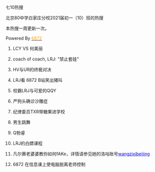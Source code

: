 七10热搜

北京80中学白家庄分校2021届初一（10）班的热搜

本热搜一周更新一次。

Powered By [<font color=orange>6872</font>](https://www.luogu.com.cn/user/341353)

1. LCY VS 何美丽

2. coach of coach, LRJ: "禁止套娃"

3. HV与UR的终极对决

4. LRJ看 6872 B站笑出猪叫

5. 校霸LRJ与可爱的QQY

6. 严狗头确诊沙雕症

7. 纪律委员TXR带糖果进学校

8. 男生跳舞

9. Q勃睿

10. LRJ的白嫖课程

11. 凡尔赛老婆婆教你如何fAKe，详情请参见她的洛咕账号[<font color=blue>wangzixibeijing</font>](https://www.luogu.com.cn/user/420173)

12. 6872 在信息课上使电脑脱离老师控制
